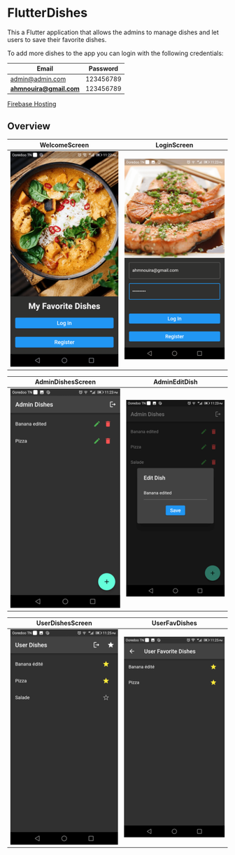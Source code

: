 # FlutterDishes

This a Flutter application that allows the admins to manage dishes and let users to save their favorite dishes.

To add more dishes to the app you can login with the following credentials:

| Email                   | Password   |
| ----------------------- | ---------- |
| admin@admin.com         | 123456789  |
| **ahmnouira@gmail.com** | 123456789  |

[Firebase Hosting](https://flutter-mydishes.web.app)

## Overview  

| WelcomeScreen      | LoginScreen        |
| ------------------ | ------------------ |
| ![1](./img/1.png)  | ![2](./img/2.png)  |

| AdminDishesScreen  | AdminEditDish      |
| ------------------ | ------------------ |
| ![3](./img/3.png)  | ![4](./img/4.png)  |

| UserDishesScreen   | UserFavDishes      |
| ------------------ | ------------------ |
| ![5](./img/5.png)  | ![6](./img/6.png)  |
